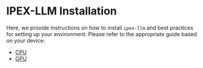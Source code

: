 # IPEX-LLM Installation

Here, we provide instructions on how to install ``ipex-llm`` and best practices for setting up your environment. Please refer to the appropriate guide based on your device:

* [CPU](./install_cpu.html)
* [GPU](./install_gpu.html)
